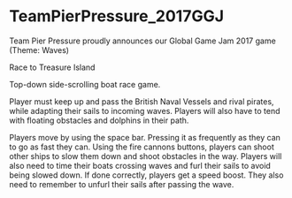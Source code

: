 # TeamPierPressure_2017GGJ

Team Pier Pressure proudly announces our Global Game Jam 2017 game (Theme: Waves) 

Race to Treasure Island

Top-down side-scrolling boat race game.

Player must keep up and pass the British Naval Vessels and rival pirates, while adapting their sails to incoming waves. Players will also have to tend with floating obstacles and dolphins in their path. 

Players move by using the space bar. Pressing it as frequently as they can to go as fast they can.
Using the fire cannons buttons, players can shoot other ships to slow them down and shoot obstacles in the way.
Players will also need to time their boats crossing waves and furl their sails to avoid being slowed down.
If done correctly, players get a speed boost. 
They also need to remember to unfurl their sails after passing the wave.
